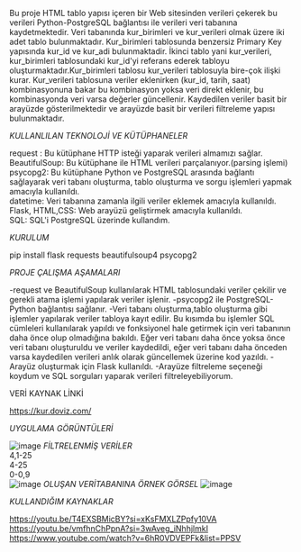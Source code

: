 Bu proje HTML tablo yapısı içeren bir Web sitesinden verileri çekerek bu verileri Python-PostgreSQL bağlantısı ile verileri veri tabanına kaydetmektedir. Veri tabanında kur_birimleri ve kur_verileri olmak üzere iki adet tablo bulunmaktadır. Kur_birimleri tablosunda benzersiz Primary Key yapısında kur_id ve kur_adi bulunmaktadir. İkinci tablo yani kur_verileri, kur_birimleri tablosundaki kur_id'yi referans ederek tabloyu oluşturmaktadır.Kur_birimleri tablosu kur_verileri tablosuyla bire-çok ilişki kurar. Kur_verileri tablosuna veriler eklenirken (kur_id, tarih, saat) kombinasyonuna bakar bu kombinasyon yoksa veri direkt eklenir, bu kombinasyonda veri varsa değerler güncellenir. Kaydedilen veriler basit bir arayüzde gösterilmektedir ve arayüzde basit bir verileri filtreleme yapısı bulunmaktadır.

*KULLANLILAN TEKNOLOJİ VE KÜTÜPHANELER*  

request : Bu kütüphane HTTP isteği yaparak verileri almamızı sağlar.  
BeautifulSoup: Bu kütüphane ile HTML verileri parçalanıyor.(parsing işlemi)  
psycopg2: Bu kütüphane Python ve PostgreSQL arasında bağlantı sağlayarak veri tabanı oluşturma, tablo oluşturma ve sorgu işlemleri yapmak amacıyla kullanıldı.  
datetime: Veri tabanına zamanla ilgili veriler eklemek amacıyla kullanıldı.  
Flask, HTML,CSS: Web arayüzü geliştirmek amacıyla kullanıldı.  
SQL: SQL'i PostgreSQL üzerinde kullandım.  

*KURULUM*  

pip install flask requests beautifulsoup4 psycopg2

*PROJE ÇALIŞMA AŞAMALARI*  

-request ve BeautifulSoup kullanılarak HTML tablosundaki veriler çekilir ve gerekli atama işlemi yapılarak veriler işlenir.
-psycopg2 ile PostgreSQL-Python bağlantısı sağlanır.
-Veri tabanı oluşturma,tablo oluşturma gibi işlemler yapılarak veriler tabloya kayıt edilir. Bu kısımda bu işlemler SQL cümleleri kullanılarak yapıldı ve fonksiyonel hale getirmek için veri tabanının daha önce olup olmadığına bakıldı. Eğer veri tabanı daha önce yoksa önce veri tabanı oluşturuldu ve veriler kaydedildi, eğer veri tabanı daha önceden varsa kaydedilen verileri anlık olarak güncellemek üzerine kod yazıldı.
-Arayüz oluşturmak için Flask kullanıldı.
-Arayüze filtreleme seçeneği koydum ve SQL sorguları yaparak verileri filtreleyebiliyorum.

VERİ KAYNAK LİNKİ  

https://kur.doviz.com/  

*UYGULAMA GÖRÜNTÜLERİ*  

![image](https://github.com/user-attachments/assets/a2176136-d6c8-4d15-b876-0dedaa6e0e78)
*FİLTRELENMİŞ VERİLER*  
4,1-25  
4-25  
0-0,9  
![image](https://github.com/user-attachments/assets/bd4ed9b3-ece5-461b-a770-b716d826bc81)
*OLUŞAN VERİTABANINA ÖRNEK GÖRSEL*
![image](https://github.com/user-attachments/assets/4160a91d-b3c0-4452-9778-ce8ccbf642ad)

*KULLANDIĞIM KAYNAKLAR*  

https://youtu.be/T4EXSBMicBY?si=xKsFMXLZPpfy10VA  
https://youtu.be/vmfhnChPpnA?si=3wAveg_iNhhjlmkI  
https://www.youtube.com/watch?v=6hR0VDVEPFk&list=PPSV  
